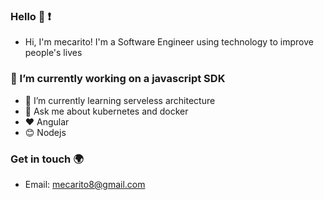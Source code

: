 ### Hello :punch: :exclamation:
- Hi, I'm mecarito! I'm a Software Engineer using technology to improve people's lives 

### 🔭 I’m currently working on a javascript SDK
- 🌱 I’m currently learning serveless architecture
- 💬 Ask me about kubernetes and docker
- :heart: Angular
- :blush: Nodejs



### Get in touch :earth_africa:
-  Email: mecarito8@gmail.com

<!--
**mecarito/mecarito** is a ✨ _special_ ✨ repository because its `README.md` (this file) appears on your GitHub profile.

Here are some ideas to get you started:

### 🔭 I’m currently working on ...
- 🌱 I’m currently learning ...
- 👯 I’m looking to collaborate on ...
- 🤔 I’m looking for help with ...
- 💬 Ask me about ...
- 📫 How to reach me: ...
- 😄 Pronouns: ...
- ⚡ Fun fact: ...
-->

